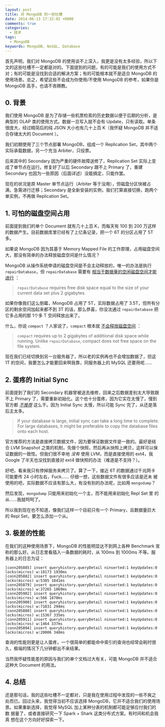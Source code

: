 ```yaml
---
layout: post
title: 对 MongoDB 的一些吐槽
date: 2014-06-13 17:32:02 +0800
comments: true
categories:
  - 技术
tags:
  - MongoDB
keywords: MongoDB, NoSQL, Database
---
```


首先声明，我们对 MongoDB 的使用谈不上深入，我更是没有太多经验，所以下
文的这些吐槽不一定都是对的。下面提到的问题，有的可能是我们的使用方式不
对；有的可能是没找到合适的解决方案；有的可能根本就不是适合 MongoDB 的
使用场景。总之，希望这些不会成为你使用/不使用 MongoDB 的参考，如果你是
MongoDB 高手，也请不吝赐教。

## 0. 背景

我们使用 MongoDB 是为了存储一些机票检索的历史数据以便于后期的分析，是
典型的 OLAP 类的使用方式。数据一旦写入就不会有 Update，只有读取。单条
很庞大，经过精简后的纯 JSON 大小也有几十上百 K（我怀疑 MongoDB 并不适
合存储太大的 Document ）。

我们初期使用了三个节点部署 MongoDB，组成一个 Replication Set，其中两个
实际承载数据，另一个充当 Arbiter，只投票。

后来其中的 Secondary 因为严重的硬件故障送修了，Replication Set 实际上变
成了单节点在运行。修复好了以后 Secondary 跟不上 Primary 了，重建
Secondary 也因为一些原因（后面详述）没能搞定，只能作罢。

现在的状况是原 Master 单节点运行（Arbiter 等于没用），但磁盘分区快被占
满，急需进行迁移；Secondary 是全新安装的实例，我们打算直接切换，跑两个
单实例，不再做 Replication Set。

<!--more-->

## 1. 可怕的磁盘空间占用

前面提到我们的单个 Document 就有几十上百 K，而每天有 100 到 200 万这样
的数据产生。目前数据库里已经有了上亿条记录，把一个 6T 的分区占用了 5T
多。

如果说 MongoDB 因为其基于 Memory Mapped File 的工作原理，占用磁盘空间
大，那没有简单的办法释放磁盘空间是什么情况？

MongoDB 从操作系统申请的磁盘空间是不会主动释放的，唯一的办法是执行
`repairDatabase`，但 `repairDatabase` 需要有
[相当于数据量的空闲磁盘空间才能进行](http://docs.mongodb.org/manual/reference/command/repairDatabase/#dbcmd.repairDatabase)
：

> `repairDatabase` requires free disk space equal to the size of your
> current data set plus 2 gigabytes.

如果你像我们这么倒霉，MongoDB 占用了 5T，实际数据占用了 3.5T，但所有分
区的剩余空间加起来都不到 3T 的话，那么恭喜，你没法通过 `repairDatabase`
把它多占用的那 1个多 T 空间释放出来了。

什么，你说 `compact` ？人家说了，`compact` 根本就
[不会释放磁盘空间](http://docs.mongodb.org/manual/reference/command/compact/#dbcmd.compact)
：

> `compact` requires up to 2 gigabytes of additional disk space while
> running. Unlike `repairDatabase`, compact does not free space on the
> file system.

现在我们已经切换到另一台服务器了，所以老的实例再也不会增加数据了，但这
1T 的空间，我要怎么才能要回来啊我靠，同服务器上的 MySQL 还要用呢……

## 2. 蛋疼的 Initial Sync

前面提到了我们的 Secondary 机器曾被送去维修，回来之后数据差别太大导致跟
不上 Primary 了，需要重新初始化。这个也十分蛋疼，因为它实在太慢了，慢到
官方都
[*不推荐*](http://docs.mongodb.org/manual/tutorial/restore-replica-set-from-backup/)
这么干。因为 Initial Sync 太慢，所以可能 Sync 完了，从还是落后主太多。

> If your database is large, initial sync can take a long time to
> complete. For large databases, it might be preferable to copy the
> database files onto each host.

官方推荐的方法是直接拷贝数据文件，因为要保证数据文件是一致的。最好是结
合 LVM Snapshot 之类的机制，先做个快照，然后再从快照上拷贝，这样可以保
证数据的一致性。但我们很不幸地 *没有* 使用 LVM，而是直接使用的 ext4，我
Google 了半天也没找到直接对 ext4 做快照的办法（难道是不支持？）。

好吧，看来我只有停掉服务来拷贝了。算了一下，接近 6T 的数据通过千兆网卡
可能要传 24 小时左右，Fuck…… 仔细一想，这些数据文件有很多应该是还未
被使用的吧，实际数据不应该有那么大，有没有别的办法呢，比如用 `mongodump`？

然后发现，`mongodump` 只能用来初始化一个主，而不能用来初始化 Repl Set 里
的从……我就呵呵了。

所以我到现在也不知道，像我们这样一个目前只有一个 Primary，且数据量巨大
的 Repl Set，要怎么添加一个从。

## 3. 极差的性能

在我们的这种使用场景下，MongoDB 的性能明显达不到网上各种 Benchmark 宣
称的那么好。从日志里看插入一条数据的耗时，从 100ms 到 1000ms 不等。服
务器上的日志为证：

```
[conn205885] insert queryhistory.queryDetail ninserted:1 keyUpdates:0 locks(micros) w:18173 1930ms
[conn205882] insert queryhistory.queryDetail ninserted:1 keyUpdates:0 locks(micros) w:5385 1841ms
[conn205879] insert queryhistory.queryDetail ninserted:1 keyUpdates:0 locks(micros) w:37265 1869ms
[conn205902] insert queryhistory.queryDetail ninserted:1 keyUpdates:0 locks(micros) w:566 1870ms
[conn205900] insert queryhistory.queryDetail ninserted:1 keyUpdates:0 locks(micros) w:71031 294ms
[conn205880] insert queryhistory.queryDetail ninserted:1 keyUpdates:0 locks(micros) w:15367 335ms
[conn205911] insert queryhistory.queryDetail ninserted:1 keyUpdates:0 locks(micros) w:1464 337ms
[conn205894] insert queryhistory.queryDetail ninserted:1 keyUpdates:0 locks(micros) w:20006 348ms
```

查询的性能则更是让人蛋疼，一个很简单的都能命中索引的查询也经常会耗时很
久，极端的情况下几分钟都出不来结果。

当然我怀疑性能差的原因与我们的单个文档过大有关，可能 MongoDB 并不适合
这种大 Document 的用法。

## 4. 总结

还是那句话，我的这些吐槽不一定都对，只是我在使用过程中发现的一些不爽之
处而已。回过头来，我觉得当初不应该选择 MongoDB，它并不适合我们的使用场
景。如果重新选择，我觉得 MySQL 加上某种分表的机制都可能足够应付我们的数
据量了，或者直接研究一下 Spark + Shark 这类分布式方案。有时间和机会我真
想在这个方向好好探索一下。
